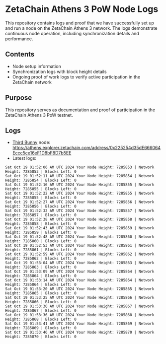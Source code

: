 # ZetaChain Athens 3 PoW Node Logs
This repository contains logs and proof that we have successfully set up and run a node on the ZetaChain Athens 3 network. The logs demonstrate continuous node operation, including synchronization details and performance.

## Contents
- Node setup information
- Synchronization logs with block height details
- Ongoing proof of work logs to verify active participation in the ZetaChain network

## Purpose
This repository serves as documentation and proof of participation in the ZetaChain Athens 3 PoW testnet.

## Logs

- [Third Bunny](https://thirdbunny.xyz/) node: https://athens.explorer.zetachain.com/address/0x225254d35dE666064Eccc5ce16eF1D8bF8D7b5EE
- Latest logs:
```
Sat Oct 19 01:52:06 AM UTC 2024 Your Node Height: 7285853 | Network Height: 7285853 | Blocks Left: 0
Sat Oct 19 01:52:11 AM UTC 2024 Your Node Height: 7285854 | Network Height: 7285854 | Blocks Left: 0
Sat Oct 19 01:52:16 AM UTC 2024 Your Node Height: 7285855 | Network Height: 7285855 | Blocks Left: 0
Sat Oct 19 01:52:22 AM UTC 2024 Your Node Height: 7285855 | Network Height: 7285855 | Blocks Left: 0
Sat Oct 19 01:52:27 AM UTC 2024 Your Node Height: 7285856 | Network Height: 7285856 | Blocks Left: 0
Sat Oct 19 01:52:32 AM UTC 2024 Your Node Height: 7285857 | Network Height: 7285857 | Blocks Left: 0
Sat Oct 19 01:52:38 AM UTC 2024 Your Node Height: 7285858 | Network Height: 7285858 | Blocks Left: 0
Sat Oct 19 01:52:43 AM UTC 2024 Your Node Height: 7285859 | Network Height: 7285859 | Blocks Left: 0
Sat Oct 19 01:52:48 AM UTC 2024 Your Node Height: 7285860 | Network Height: 7285860 | Blocks Left: 0
Sat Oct 19 01:52:53 AM UTC 2024 Your Node Height: 7285861 | Network Height: 7285861 | Blocks Left: 0
Sat Oct 19 01:52:59 AM UTC 2024 Your Node Height: 7285862 | Network Height: 7285862 | Blocks Left: 0
Sat Oct 19 01:53:04 AM UTC 2024 Your Node Height: 7285863 | Network Height: 7285863 | Blocks Left: 0
Sat Oct 19 01:53:09 AM UTC 2024 Your Node Height: 7285864 | Network Height: 7285864 | Blocks Left: 0
Sat Oct 19 01:53:14 AM UTC 2024 Your Node Height: 7285864 | Network Height: 7285864 | Blocks Left: 0
Sat Oct 19 01:53:20 AM UTC 2024 Your Node Height: 7285865 | Network Height: 7285865 | Blocks Left: 0
Sat Oct 19 01:53:25 AM UTC 2024 Your Node Height: 7285866 | Network Height: 7285866 | Blocks Left: 0
Sat Oct 19 01:53:30 AM UTC 2024 Your Node Height: 7285867 | Network Height: 7285867 | Blocks Left: 0
Sat Oct 19 01:53:36 AM UTC 2024 Your Node Height: 7285868 | Network Height: 7285868 | Blocks Left: 0
Sat Oct 19 01:53:41 AM UTC 2024 Your Node Height: 7285869 | Network Height: 7285869 | Blocks Left: 0
Sat Oct 19 01:53:46 AM UTC 2024 Your Node Height: 7285870 | Network Height: 7285870 | Blocks Left: 0
```
